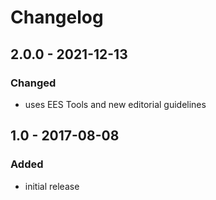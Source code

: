 # Changelog

## 2.0.0 - 2021-12-13

### Changed

- uses EES Tools and new editorial guidelines


## 1.0 - 2017-08-08

### Added

- initial release
